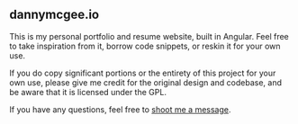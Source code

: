 ## dannymcgee.io

This is my personal portfolio and resume website, built in Angular. Feel free to take inspiration from it, borrow code snippets, or reskin it for your own use.

If you do copy significant portions or the entirety of this project for your own use, please give me credit for the original design and codebase, and be aware that it is licensed under the GPL.

If you have any questions, feel free to [shoot me a message](https://dannymcgee.io/contact).
